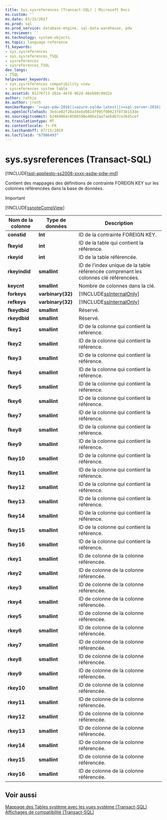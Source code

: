 ```yaml
---
title: Sys.sysreferences (Transact-SQL) | Microsoft Docs
ms.custom: ''
ms.date: 03/15/2017
ms.prod: sql
ms.prod_service: database-engine, sql-data-warehouse, pdw
ms.reviewer: ''
ms.technology: system-objects
ms.topic: language-reference
f1_keywords:
- sys.sysreferences
- sys.sysreferences_TSQL
- sysreferences
- sysreferences_TSQL
dev_langs:
- TSQL
helpviewer_keywords:
- sys.sysreferences compatibility view
- sysreferences system table
ms.assetid: 81276f13-202e-4e74-962d-46eb98c98d2e
author: rothja
ms.author: jroth
monikerRange: '>=aps-pdw-2016||=azure-sqldw-latest||>=sql-server-2016||=sqlallproducts-allversions||>=sql-server-linux-2017||=azuresqldb-mi-current'
ms.openlocfilehash: 3edce02f20a16ebd9814f995f00023f8f3b153de
ms.sourcegitcommit: b2464064c0566590e486a3aafae6d67ce2645cef
ms.translationtype: MT
ms.contentlocale: fr-FR
ms.lasthandoff: 07/15/2019
ms.locfileid: "67986493"
---
```

# <a name="syssysreferences-transact-sql"></a>sys.sysreferences (Transact-SQL)
[!INCLUDE[tsql-appliesto-ss2008-xxxx-asdw-pdw-md](../../includes/tsql-appliesto-ss2008-xxxx-asdw-pdw-md.md)]

  Contient des mappages des définitions de contrainte FOREIGN KEY sur les colonnes référencées dans la base de données.  
  
> [!IMPORTANT]  
>  [!INCLUDE[ssnoteCompView](../../includes/ssnotecompview-md.md)]  
  
|Nom de la colonne|Type de données|Description|  
|-----------------|---------------|-----------------|  
|**constid**|**Int**|ID de la contrainte FOREIGN KEY.|  
|**fkeyid**|**int**|ID de la table qui contient la référence.|  
|**rkeyid**|**int**|ID de la table référencée.|  
|**rkeyindid**|**smallint**|ID de l'index unique de la table référencée comprenant les colonnes clé référencées.|  
|**keycnt**|**smallint**|Nombre de colonnes dans la clé.|  
|**forkeys**|**varbinary(32)**|[!INCLUDE[ssInternalOnly](../../includes/ssinternalonly-md.md)]|  
|**refkeys**|**varbinary(32)**|[!INCLUDE[ssInternalOnly](../../includes/ssinternalonly-md.md)]|  
|**fkeydbid**|**smallint**|Réservé.|  
|**rkeydbid**|**smallint**|Réservé.|  
|**fkey1**|**smallint**|ID de la colonne qui contient la référence.|  
|**fkey2**|**smallint**|ID de la colonne qui contient la référence.|  
|**fkey3**|**smallint**|ID de la colonne qui contient la référence.|  
|**fkey4**|**smallint**|ID de la colonne qui contient la référence.|  
|**fkey5**|**smallint**|ID de la colonne qui contient la référence.|  
|**fkey6**|**smallint**|ID de la colonne qui contient la référence.|  
|**fkey7**|**smallint**|ID de la colonne qui contient la référence.|  
|**fkey8**|**smallint**|ID de la colonne qui contient la référence.|  
|**fkey9**|**smallint**|ID de la colonne qui contient la référence.|  
|**fkey10**|**smallint**|ID de la colonne qui contient la référence.|  
|**fkey11**|**smallint**|ID de la colonne qui contient la référence.|  
|**fkey12**|**smallint**|ID de la colonne qui contient la référence.|  
|**fkey13**|**smallint**|ID de la colonne qui contient la référence.|  
|**fkey14**|**smallint**|ID de la colonne qui contient la référence.|  
|**fkey15**|**smallint**|ID de la colonne qui contient la référence.|  
|**fkey16**|**smallint**|ID de la colonne qui contient la référence.|  
|**rkey1**|**smallint**|ID de colonne de la colonne référencée.|  
|**rkey2**|**smallint**|ID de colonne de la colonne référencée.|  
|**rkey3**|**smallint**|ID de colonne de la colonne référencée.|  
|**rkey4**|**smallint**|ID de colonne de la colonne référencée.|  
|**rkey5**|**smallint**|ID de colonne de la colonne référencée.|  
|**rkey6**|**smallint**|ID de colonne de la colonne référencée.|  
|**rkey7**|**smallint**|ID de colonne de la colonne référencée.|  
|**rkey8**|**smallint**|ID de colonne de la colonne référencée.|  
|**rkey9**|**smallint**|ID de colonne de la colonne référencée.|  
|**rkey10**|**smallint**|ID de colonne de la colonne référencée.|  
|**rkey11**|**smallint**|ID de colonne de la colonne référencée.|  
|**rkey12**|**smallint**|ID de colonne de la colonne référencée.|  
|**rkey13**|**smallint**|ID de colonne de la colonne référencée.|  
|**rkey14**|**smallint**|ID de colonne de la colonne référencée.|  
|**rkey15**|**smallint**|ID de colonne de la colonne référencée.|  
|**rkey16**|**smallint**|ID de colonne de la colonne référencée.|  
  
## <a name="see-also"></a>Voir aussi  
 [Mappage des Tables système avec les vues système &#40;Transact-SQL&#41;](../../relational-databases/system-tables/mapping-system-tables-to-system-views-transact-sql.md)   
 [Affichages de compatibilité &#40;Transact-SQL&#41;](~/relational-databases/system-compatibility-views/system-compatibility-views-transact-sql.md)  
  
  
